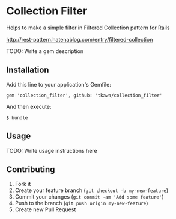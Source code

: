 # Collection Filter

Helps to make a simple filter in Filtered Collection pattern for Rails

http://rest-pattern.hatenablog.com/entry/filtered-collection

TODO: Write a gem description

## Installation

Add this line to your application's Gemfile:

    gem 'collection_filter', github: 'tkawa/collection_filter'

And then execute:

    $ bundle

## Usage

TODO: Write usage instructions here

## Contributing

1. Fork it
2. Create your feature branch (`git checkout -b my-new-feature`)
3. Commit your changes (`git commit -am 'Add some feature'`)
4. Push to the branch (`git push origin my-new-feature`)
5. Create new Pull Request
